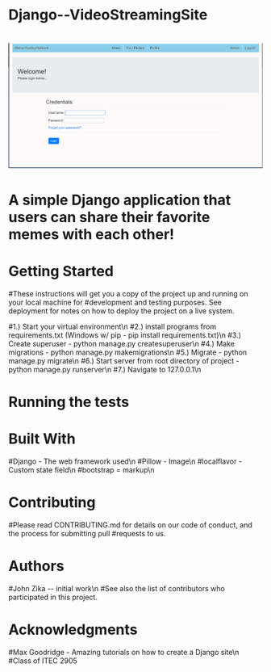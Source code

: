 # Django--VideoStreamingSite
# ![alt text](YoutubeClone/media/media/img1.PNG)
# A simple Django application that users can share their favorite memes with each other!
#
# Getting Started
#These instructions will get you a copy of the project up and running on your local machine for #development and testing purposes. See deployment for notes on how to deploy the project on a live system.

#1.) Start your virtual environment\n
#2.) install programs from requirements.txt (Windows w/ pip - pip install requirements.txt)\n
#3.) Create superuser - python manage.py createsuperuser\n
#4.) Make migrations - python manage.py makemigrations\n
#5.) Migrate - python manage.py migrate\n
#6.) Start server from root directory of project - python manage.py runserver\n
#7.) Navigate to 127.0.0.1\n


# Running the tests


# Built With
#Django - The web framework used\n
#Pillow - Image\n
#localflavor - Custom state field\n
#bootstrap = markup\n

# Contributing
#Please read CONTRIBUTING.md for details on our code of conduct, and the process for submitting pull #requests to us.

# Authors
#John Zika -- initial work\n
#See also the list of contributors who participated in this project.


# Acknowledgments
#Max Goodridge - Amazing tutorials on how to create a Django site\n
#Class of ITEC 2905
